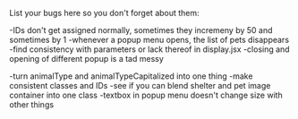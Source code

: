 List your bugs here so you don't forget about them:

-IDs don't get assigned normally, sometimes they incremeny by 50 and sometimes by 1
-whenever a popup menu opens, the list of pets disappears
-find consistency with parameters or lack thereof in display.jsx
-closing and opening of different popup is a tad messy

-turn animalType and animalTypeCapitalized into one thing
-make consistent classes and IDs
-see if you can blend shelter and pet image container into one class
-textbox in popup menu doesn't change size with other things